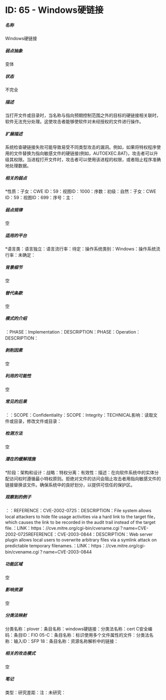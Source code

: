 # ID: 65 - Windows硬链接
<h5>名称</h5>Windows硬链接
<h5>弱点抽象</h5>变体
<h5>状态</h5>不完全
<h5>描述</h5>当打开文件或目录时，当名称与指向预期控制范围之外的目标的硬链接相关联时，软件无法充分处理。这使攻击者能够使软件对未经授权的文件进行操作。
<h5>扩展描述</h5>系统检查硬链接失败可能导致易受不同类型攻击的漏洞。例如，如果将特权程序使用的文件替换为指向敏感文件的硬链接(例如，AUTOEXEC.BAT)，攻击者可以升级其权限。当进程打开文件时，攻击者可以使用该进程的权限，或者阻止程序准确地处理数据。
<h5>相关的弱点</h5>*性质：子女：CWE ID：59：视图ID：1000：序数：初级：自然：子女：CWE ID：59：视图ID：699：序号：主：
<h5>弱点规律</h5>空
<h5>适用的平台</h5>*语言类：语言独立：语言流行率：待定：操作系统类别：Windows：操作系统流行率：未确定：
<h5>背景细节</h5>空
<h5>替代条款</h5>空
<h5>模式的介绍</h5>：PHASE：Implementation：DESCRIPTION：PHASE：Operation：DESCRIPTION：
<h5>剥削因素</h5>空
<h5>利用的可能性</h5>空
<h5>常见的后果</h5>：：SCOPE：Confidentiality：SCOPE：Integrity：TECHNICAL影响：读取文件或目录，修改文件或目录：
<h5>检测方法</h5>空
<h5>潜在的缓解措施</h5>*阶段：架构和设计：战略：特权分离：有效性：描述：在向软件系统中的实体分配访问权时遵循最小特权原则。拒绝对文件的访问会阻止攻击者用指向敏感文件的链接替换该文件。确保系统中的良好划分，以提供可信任的保护区。
<h5>观察到的例子</h5>：：REFERENCE：CVE-2002-0725：DESCRIPTION：File system allows local attackers to hide file usage activities via a hard link to the target file，which causes the link to be recorded in the audit trail instead of the target file.：LINK：https：//cve.mitre.org/cgi-bin/cvename.cgi？name=CVE-2002-0725REFERENCE：CVE-2003-0844：DESCRIPTION：Web server plugin allows local users to overwrite arbitrary files via a symlink attack on predictable temporary filenames.：LINK：https：//cve.mitre.org/cgi-bin/cvename.cgi？name=CVE-2003-0844
<h5>功能区域</h5>空
<h5>影响资源</h5>空
<h5>分类法映射</h5>分类名称：plover：条目名称：windows硬链接：分类法名称：cert C安全编码：条目ID：FIO 05-C：条目名称：标识使用多个文件属性的文件：分类法名称：输入ID：SFP 18：条目名称：资源名称解析中的链接：
<h5>相关的攻击模式</h5>空
<h5>笔记</h5>类型：研究差距：注：未研究：

